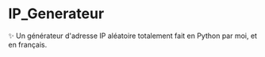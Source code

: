 # IP_Generateur
✨ Un générateur d'adresse IP aléatoire totalement fait en Python par moi, et en français.
